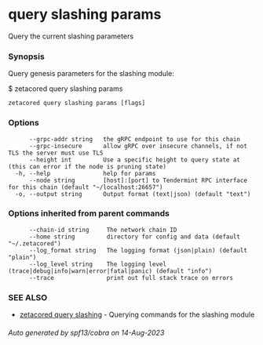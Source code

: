 # query slashing params

Query the current slashing parameters

### Synopsis

Query genesis parameters for the slashing module:

$ zetacored query slashing params

```
zetacored query slashing params [flags]
```

### Options

```
      --grpc-addr string   the gRPC endpoint to use for this chain
      --grpc-insecure      allow gRPC over insecure channels, if not TLS the server must use TLS
      --height int         Use a specific height to query state at (this can error if the node is pruning state)
  -h, --help               help for params
      --node string        [host]:[port] to Tendermint RPC interface for this chain (default "~/localhost:26657")
  -o, --output string      Output format (text|json) (default "text")
```

### Options inherited from parent commands

```
      --chain-id string     The network chain ID
      --home string         directory for config and data (default "~/.zetacored")
      --log_format string   The logging format (json|plain) (default "plain")
      --log_level string    The logging level (trace|debug|info|warn|error|fatal|panic) (default "info")
      --trace               print out full stack trace on errors
```

### SEE ALSO

* [zetacored query slashing](zetacored_query_slashing.md)	 - Querying commands for the slashing module

###### Auto generated by spf13/cobra on 14-Aug-2023
